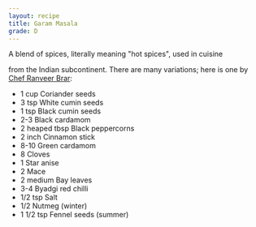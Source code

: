 ```yaml
---
layout: recipe
title: Garam Masala
grade: D
---
```

<!-- stub -->A blend of spices, literally meaning "hot spices", used in cuisine 
from the Indian subcontinent.<!-- endstub --> There are many variations; here is 
one by [Chef Ranveer Brar](https://www.youtube.com/watch?v=f5_E0SknU7Q):

- 1 cup Coriander seeds
- 3 tsp White cumin seeds
- 1 tsp Black cumin seeds 
- 2-3 Black cardamom
- 2 heaped tbsp Black peppercorns
- 2 inch Cinnamon stick
- 8-10 Green cardamom
- 8 Cloves
- 1 Star anise
- 2 Mace
- 2 medium Bay leaves
- 3-4 Byadgi red chilli
- 1/2 tsp Salt
- 1/2 Nutmeg (winter)
- 1 1/2 tsp Fennel seeds (summer)